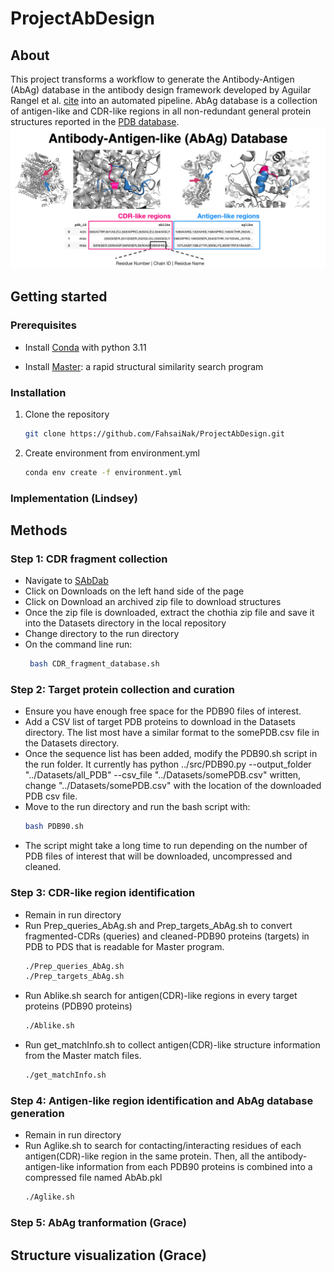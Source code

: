 # ProjectAbDesign

## About
This project transforms a workflow to generate the Antibody-Antigen (AbAg) database in the antibody design framework developed by Aguilar Rangel et al. [cite](https://doi.org/10.1126/sciadv.abp9540) into an automated pipeline. AbAg database is a collection of antigen-like and CDR-like regions in all non-redundant general protein structures reported in the [PDB database](https://www.rcsb.org/docs/programmatic-access/file-download-services).
![Plot](AbAg.png)

## Getting started

### Prerequisites

* Install [Conda](https://conda.io/projects/conda/en/latest/user-guide/install/index.html) with python 3.11

* Install [Master](https://grigoryanlab.org/master/): a rapid structural similarity search program

### Installation

1. Clone the repository
   ```sh
   git clone https://github.com/FahsaiNak/ProjectAbDesign.git
   ```

2. Create environment from environment.yml
   ```sh
   conda env create -f environment.yml
   ```
### Implementation (Lindsey)

## Methods

### Step 1: CDR fragment collection
   - Navigate to [SAbDab](https://opig.stats.ox.ac.uk/webapps/sabdab-sabpred/sabdab/search/?all=true#downloads)
   - Click on Downloads on the left hand side of the page
   - Click on Download an archived zip file to download structures
   - Once the zip file is downloaded, extract the chothia zip file and save it into the Datasets directory in the local repository
   - Change directory to the run directory
   - On the command line run:
     ```sh
      bash CDR_fragment_database.sh

### Step 2: Target protein collection and curation
   - Ensure you have enough free space for the PDB90 files of interest.
   - Add a CSV list of target PDB proteins to download in the Datasets directory. The list most have a similar format to the somePDB.csv file in the Datasets directory.
   - Once the sequence list has been added, modify the PDB90.sh script in the run folder. It currently has python ../src/PDB90.py --output_folder "../Datasets/all_PDB" --csv_file "../Datasets/somePDB.csv" written, change "../Datasets/somePDB.csv" with the location of the downloaded PDB csv file.
   - Move to the run directory and run the bash script with:
     ```sh
     bash PDB90.sh
     ```
   - The script might take a long time to run depending on the number of PDB files of interest that will be downloaded, uncompressed and cleaned.

### Step 3: CDR-like region identification
  - Remain in run directory
  - Run Prep_queries_AbAg.sh and Prep_targets_AbAg.sh to convert fragmented-CDRs (queries) and cleaned-PDB90 proteins (targets) in PDB to PDS that is readable for Master program.
    ```sh
    ./Prep_queries_AbAg.sh
    ./Prep_targets_AbAg.sh
    ```
  - Run Ablike.sh search for antigen(CDR)-like regions in every target proteins (PDB90 proteins)
    ```sh
    ./Ablike.sh
    ```
  - Run get_matchInfo.sh to collect antigen(CDR)-like structure information from the Master match files.
    ```sh
    ./get_matchInfo.sh
    ```

### Step 4: Antigen-like region identification and AbAg database generation
  - Remain in run directory
  - Run Aglike.sh to search for contacting/interacting residues of each antigen(CDR)-like region in the same protein. Then, all the antibody-antigen-like information from each PDB90 proteins is combined into a compressed file named AbAb.pkl
    ```sh
    ./Aglike.sh
    ```

### Step 5: AbAg tranformation (Grace)

## Structure visualization (Grace)
